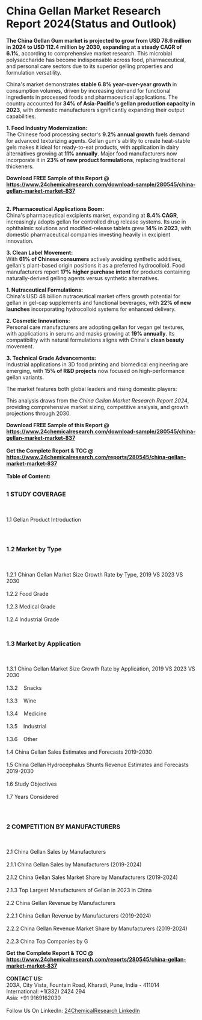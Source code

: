 <h1>China Gellan Market Research Report 2024(Status and Outlook)</h1><p><strong>The China Gellan Gum market is projected to grow from USD 78.6 million in 2024 to USD 112.4 million by 2030, expanding at a steady CAGR of 6.1%</strong>, according to comprehensive market research. This microbial polysaccharide has become indispensable across food, pharmaceutical, and personal care sectors due to its superior gelling properties and formulation versatility.</p><p>China's market demonstrates <strong>stable 6.8% year-over-year growth</strong> in consumption volumes, driven by increasing demand for functional ingredients in processed foods and pharmaceutical applications. The country accounted for <strong>34% of Asia-Pacific's gellan production capacity in 2023</strong>, with domestic manufacturers significantly expanding their output capabilities.</p><p><strong>1. Food Industry Modernization:</strong><br>
The Chinese food processing sector's <strong>9.2% annual growth</strong> fuels demand for advanced texturizing agents. Gellan gum's ability to create heat-stable gels makes it ideal for ready-to-eat products, with application in dairy alternatives growing at <strong>11% annually</strong>. Major food manufacturers now incorporate it in <strong>23% of new product formulations</strong>, replacing traditional thickeners.</p><div><b>Download FREE Sample of this Report @ 
            <a href="https://www.24chemicalresearch.com/download-sample/280545/china-gellan-market-market-837">
            https://www.24chemicalresearch.com/download-sample/280545/china-gellan-market-market-837</a></b></div><br><p><strong>2. Pharmaceutical Applications Boom:</strong><br>
China's pharmaceutical excipients market, expanding at <strong>8.4% CAGR</strong>, increasingly adopts gellan for controlled drug release systems. Its use in ophthalmic solutions and modified-release tablets grew <strong>14% in 2023</strong>, with domestic pharmaceutical companies investing heavily in excipient innovation.</p><p><strong>3. Clean Label Movement:</strong><br>
With <strong>61% of Chinese consumers</strong> actively avoiding synthetic additives, gellan's plant-based origin positions it as a preferred hydrocolloid. Food manufacturers report <strong>17% higher purchase intent</strong> for products containing naturally-derived gelling agents versus synthetic alternatives.</p><p><strong>1. Nutraceutical Formulations:</strong><br>
China's USD 48 billion nutraceutical market offers growth potential for gellan in gel-cap supplements and functional beverages, with <strong>22% of new launches</strong> incorporating hydrocolloid systems for enhanced delivery.</p><p><strong>2. Cosmetic Innovations:</strong><br>
Personal care manufacturers are adopting gellan for vegan gel textures, with applications in serums and masks growing at <strong>19% annually</strong>. Its compatibility with natural formulations aligns with China's <strong>clean beauty</strong> movement.</p><p><strong>3. Technical Grade Advancements:</strong><br>
Industrial applications in 3D food printing and biomedical engineering are emerging, with <strong>15% of R&amp;D projects</strong> now focused on high-performance gellan variants.</p><p>The market features both global leaders and rising domestic players:</p><p>This analysis draws from the <em>China Gellan Market Research Report 2024</em>, providing comprehensive market sizing, competitive analysis, and growth projections through 2030.</p><div><b>Download FREE Sample of this Report @ 
            <a href="https://www.24chemicalresearch.com/download-sample/280545/china-gellan-market-market-837">
            https://www.24chemicalresearch.com/download-sample/280545/china-gellan-market-market-837</a></b></div><br><div><b>Get the Complete Report & TOC @ 
            <a href="https://www.24chemicalresearch.com/reports/280545/china-gellan-market-market-837">
            https://www.24chemicalresearch.com/reports/280545/china-gellan-market-market-837</a></b></div><br>
            <b>Table of Content:</b><p><h2><span style="font-size:16px"><strong>1 STUDY COVERAGE</strong></span></h2><br />
<p>1.1 Gellan Product Introduction</p><br />
<h2><span style="font-size:16px"><strong>1.2 Market by Type</strong></span></h2><br />
<p>1.2.1 Chinan Gellan Market Size Growth Rate by Type, 2019 VS 2023 VS 2030<br /><br />
1.2.2 Food Grade&nbsp;&nbsp; &nbsp;<br /><br />
1.2.3 Medical Grade<br /><br />
1.2.4 Industrial Grade<br /><br />
<h2><span style="font-size:16px"><strong>1.3 Market by Application</strong></span></h2><br />
<p>1.3.1 China Gellan Market Size Growth Rate by Application, 2019 VS 2023 VS 2030<br /><br />
1.3.2&nbsp;&nbsp; &nbsp;Snacks<br /><br />
1.3.3&nbsp;&nbsp; &nbsp;Wine<br /><br />
1.3.4&nbsp;&nbsp; &nbsp;Medicine<br /><br />
1.3.5&nbsp;&nbsp; &nbsp;Industrial<br /><br />
1.3.6&nbsp;&nbsp; &nbsp;Other<br /><br />
1.4 China Gellan Sales Estimates and Forecasts 2019-2030<br /><br />
1.5 China Gellan Hydrocephalus Shunts Revenue Estimates and Forecasts 2019-2030<br /><br />
1.6 Study Objectives<br /><br />
1.7 Years Considered</p><br />
<h2><span style="font-size:16px"><strong>2 COMPETITION BY MANUFACTURERS</strong></span></h2><br />
<p>2.1 China Gellan Sales by Manufacturers<br /><br />
2.1.1 China Gellan Sales by Manufacturers (2019-2024)<br /><br />
2.1.2 China Gellan Sales Market Share by Manufacturers (2019-2024)<br /><br />
2.1.3 Top Largest Manufacturers of Gellan in 2023 in China<br /><br />
2.2 China Gellan Revenue by Manufacturers<br /><br />
2.2.1 China Gellan Revenue by Manufacturers (2019-2024)<br /><br />
2.2.2 China Gellan Revenue Market Share by Manufacturers (2019-2024)<br /><br />
2.2.3 China Top Companies by G</p><div><b>Get the Complete Report & TOC @ 
            <a href="https://www.24chemicalresearch.com/reports/280545/china-gellan-market-market-837">
            https://www.24chemicalresearch.com/reports/280545/china-gellan-market-market-837</a></b></div><br><b>CONTACT US:</b><br>
            203A, City Vista, Fountain Road, Kharadi, Pune, India - 411014<br>
            International: +1(332) 2424 294<br>
            Asia: +91 9169162030 <br><br>
            Follow Us On LinkedIn: <a href="https://www.linkedin.com/company/24chemicalresearch/">24ChemicalResearch LinkedIn</a>